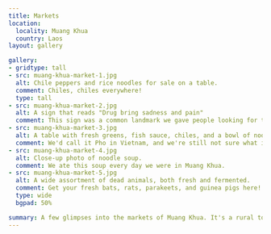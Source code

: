 ```yaml
---
title: Markets
location:
  locality: Muang Khua
  country: Laos
layout: gallery

gallery:
- gridtype: tall
- src: muang-khua-market-1.jpg
  alt: Chile peppers and rice noodles for sale on a table.
  comment: Chiles, chiles everywhere!
  type: tall
- src: muang-khua-market-2.jpg
  alt: A sign that reads "Drug bring sadness and pain"
  comment: This sign was a common landmark we gave people looking for the market. The blue tent was home to the noodle soup in the following pictures.
- src: muang-khua-market-3.jpg
  alt: A table with fresh greens, fish sauce, chiles, and a bowl of noodle soup.
  comment: We'd call it Pho in Vietnam, and we're still not sure what it's called in Laos but the people of Muang Khua make a mean noodle soup!
- src: muang-khua-market-4.jpg
  alt: Close-up photo of noodle soup.
  comment: We ate this soup every day we were in Muang Khua.
- src: muang-khua-market-5.jpg
  alt: A wide assortment of dead animals, both fresh and fermented.
  comment: Get your fresh bats, rats, parakeets, and guinea pigs here!
  type: wide
  bgpad: 50%

summary: A few glimpses into the markets of Muang Khua. It's a rural town with some unusual choices of cuisine. Warning, strange dead animals in this post!
---
```

